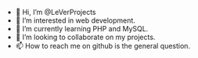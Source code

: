 - 👋 Hi, I’m @LeVerProjects
- 👀 I’m interested in web development.
- 🌱 I’m currently learning PHP and MySQL.
- 💞️ I’m looking to collaborate on my projects.
- 📫 How to reach me on github is the general question.

<!---
LeVerProjects/LeVerProjects is a ✨ special ✨ repository because its `README.md` (this file) appears on your GitHub profile.
You can click the Preview link to take a look at your changes.
--->
